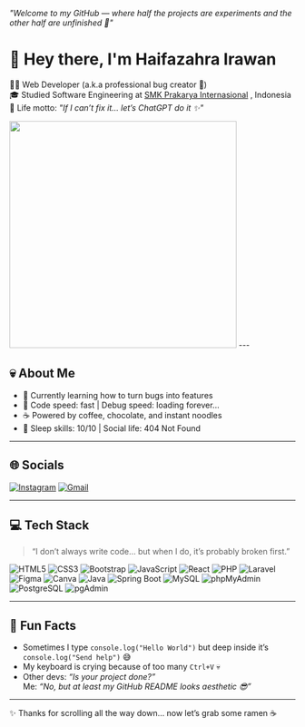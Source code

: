 *"Welcome to my GitHub — where half the projects are experiments and the other half are unfinished 🤭"*  

# 👋 Hey there, I'm Haifazahra Irawan 

👩‍💻 Web Developer (a.k.a professional bug creator 🐛)  
🎓 Studied Software Engineering at [SMK Prakarya Internasional](https://smk-prakaryainternasional.sch.id/)  , Indonesia   
🤖 Life motto: *"If I can’t fix it… let’s ChatGPT do it ✨"*   

<img src="https://media1.giphy.com/media/v1.Y2lkPTc5MGI3NjExNGJ2aDR6OWZsbjgwamk0ejlhNDA0aHF1eXozYjJleWxxMXh6ZHV5diZlcD12MV9pbnRlcm5hbF9naWZfYnlfaWQmY3Q9Zw/qAtZM2gvjWhPjmclZE/giphy.gif" width="400" />
--- 
 
## 💀 About Me 
- 🌱 Currently learning how to turn bugs into features  
- 🐢 Code speed: fast | Debug speed: loading forever...   
- ☕ Powered by coffee, chocolate, and instant noodles  
- 🛌 Sleep skills: 10/10 | Social life: 404 Not Found   

---
 
## 🌐 Socials 
[![Instagram](https://img.shields.io/badge/Instagram-yellow?style=for-the-badge&logo=instagram&logoColor=white)](https://instagram.com/haarleeeyyy)  [![Gmail](https://img.shields.io/badge/Gmail-D14836?style=for-the-badge&logo=gmail&logoColor=white)](mailto:haifazaahra@gmail.com)  

--- 
 
## 💻 Tech Stack 
> “I don’t always write code… but when I do, it’s probably broken first.” 
 
![HTML5](https://img.shields.io/badge/HTML5-E34F26?style=for-the-badge&logo=html5&logoColor=white) ![CSS3](https://img.shields.io/badge/CSS3-1572B6?style=for-the-badge&logo=css3&logoColor=white) ![Bootstrap](https://img.shields.io/badge/Bootstrap-563D7C?style=for-the-badge&logo=bootstrap&logoColor=white) ![JavaScript](https://img.shields.io/badge/JavaScript-F7DF1E?style=for-the-badge&logo=javascript&logoColor=black) ![React](https://img.shields.io/badge/React-20232A?style=for-the-badge&logo=react&logoColor=61DAFB) 
![PHP](https://img.shields.io/badge/PHP-777BB4?style=for-the-badge&logo=php&logoColor=white) ![Laravel](https://img.shields.io/badge/Laravel-FF2D20?style=for-the-badge&logo=laravel&logoColor=white) ![Figma](https://img.shields.io/badge/Figma-F24E1E?style=for-the-badge&logo=figma&logoColor=white) ![Canva](https://img.shields.io/badge/Canva-00C4CC?style=for-the-badge&logo=canva&logoColor=white) ![Java](https://img.shields.io/badge/Java-ED8B00?style=for-the-badge&logo=openjdk&logoColor=white) ![Spring Boot](https://img.shields.io/badge/Spring_Boot-6DB33F?style=for-the-badge&logo=springboot&logoColor=white) ![MySQL](https://img.shields.io/badge/MySQL-4479A1?style=for-the-badge&logo=mysql&logoColor=white) ![phpMyAdmin](https://img.shields.io/badge/phpMyAdmin-6C78AF?style=for-the-badge&logo=phpmyadmin&logoColor=white) ![PostgreSQL](https://img.shields.io/badge/PostgreSQL-316192?style=for-the-badge&logo=postgresql&logoColor=white) ![pgAdmin](https://img.shields.io/badge/pgAdmin-316192?style=for-the-badge&logo=postgresql&logoColor=white)


--- 
 
## 🎲 Fun Facts 
- Sometimes I type `console.log("Hello World")` but deep inside it’s `console.log("Send help")` 😅   
- My keyboard is crying because of too many `Ctrl+V` 💀  
- Other devs: *“Is your project done?”*   
  Me: *“No, but at least my GitHub README looks aesthetic 😎”*   
 
--- 
 
✨ Thanks for scrolling all the way down… now let’s grab some ramen ☕  

